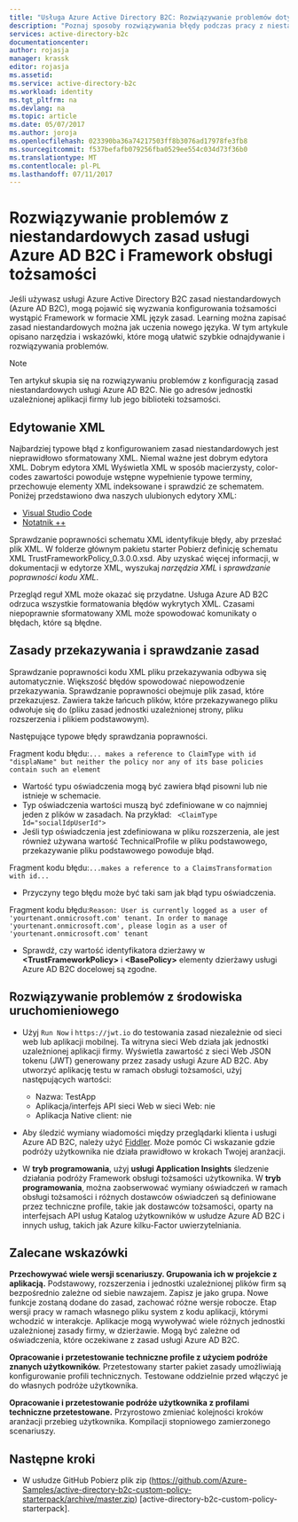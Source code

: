 ```yaml
---
title: "Usługa Azure Active Directory B2C: Rozwiązywanie problemów dotyczących zasad niestandardowych | Dokumentacja firmy Microsoft"
description: "Poznaj sposoby rozwiązywania błędy podczas pracy z niestandardowych zasad w usłudze Azure Active Directory."
services: active-directory-b2c
documentationcenter: 
author: rojasja
manager: krassk
editor: rojasja
ms.assetid: 
ms.service: active-directory-b2c
ms.workload: identity
ms.tgt_pltfrm: na
ms.devlang: na
ms.topic: article
ms.date: 05/07/2017
ms.author: joroja
ms.openlocfilehash: 023390ba36a74217503ff8b3076ad17978fe3fb8
ms.sourcegitcommit: f537befafb079256fba0529ee554c034d73f36b0
ms.translationtype: MT
ms.contentlocale: pl-PL
ms.lasthandoff: 07/11/2017
---
```

# <a name="troubleshoot-azure-ad-b2c-custom-policies-and-identity-experience-framework"></a>Rozwiązywanie problemów z niestandardowych zasad usługi Azure AD B2C i Framework obsługi tożsamości

Jeśli używasz usługi Azure Active Directory B2C zasad niestandardowych (Azure AD B2C), mogą pojawić się wyzwania konfigurowania tożsamości wystąpić Framework w formacie XML język zasad.  Learning można zapisać zasad niestandardowych można jak uczenia nowego języka. W tym artykule opisano narzędzia i wskazówki, które mogą ułatwić szybkie odnajdywanie i rozwiązywania problemów. 

> [!NOTE]
> Ten artykuł skupia się na rozwiązywaniu problemów z konfiguracją zasad niestandardowych usługi Azure AD B2C. Nie go adresów jednostki uzależnionej aplikacji firmy lub jego biblioteki tożsamości.

## <a name="xml-editing"></a>Edytowanie XML

Najbardziej typowe błąd z konfigurowaniem zasad niestandardowych jest nieprawidłowo sformatowany XML. Niemal ważne jest dobrym edytora XML. Dobrym edytora XML Wyświetla XML w sposób macierzysty, color-codes zawartości powoduje wstępne wypełnienie typowe terminy, przechowuje elementy XML indeksowane i sprawdzić ze schematem. Poniżej przedstawiono dwa naszych ulubionych edytory XML:

* [Visual Studio Code](https://code.visualstudio.com/)
* [Notatnik ++](https://notepad-plus-plus.org/)

Sprawdzanie poprawności schematu XML identyfikuje błędy, aby przesłać plik XML. W folderze głównym pakietu starter Pobierz definicję schematu XML TrustFrameworkPolicy_0.3.0.0.xsd. Aby uzyskać więcej informacji, w dokumentacji w edytorze XML, wyszukaj *narzędzia XML* i *sprawdzanie poprawności kodu XML*.

Przegląd reguł XML może okazać się przydatne. Usługa Azure AD B2C odrzuca wszystkie formatowania błędów wykrytych XML. Czasami niepoprawnie sformatowany XML może spowodować komunikaty o błędach, które są błędne.

## <a name="upload-policies-and-policy-validation"></a>Zasady przekazywania i sprawdzanie zasad

 Sprawdzanie poprawności kodu XML pliku przekazywania odbywa się automatycznie. Większość błędów spowodować niepowodzenie przekazywania. Sprawdzanie poprawności obejmuje plik zasad, które przekazujesz. Zawiera także łańcuch plików, które przekazywanego pliku odwołuje się do (pliku zasad jednostki uzależnionej strony, pliku rozszerzenia i plikiem podstawowym). 
 
 Następujące typowe błędy sprawdzania poprawności.

Fragment kodu błędu:`... makes a reference to ClaimType with id "displaName" but neither the policy nor any of its base policies contain such an element`
* Wartość typu oświadczenia mogą być zawiera błąd pisowni lub nie istnieje w schemacie.
* Typ oświadczenia wartości muszą być zdefiniowane w co najmniej jeden z plików w zasadach. 
    Na przykład: ` <ClaimType Id="socialIdpUserId">`
* Jeśli typ oświadczenia jest zdefiniowana w pliku rozszerzenia, ale jest również używana wartość TechnicalProfile w pliku podstawowego, przekazywanie pliku podstawowego powoduje błąd.

Fragment kodu błędu:`...makes a reference to a ClaimsTransformation with id...`
* Przyczyny tego błędu może być taki sam jak błąd typu oświadczenia.

Fragment kodu błędu:`Reason: User is currently logged as a user of 'yourtenant.onmicrosoft.com' tenant. In order to manage 'yourtenant.onmicrosoft.com', please login as a user of 'yourtenant.onmicrosoft.com' tenant`
* Sprawdź, czy wartość identyfikatora dzierżawy w  **\<TrustFrameworkPolicy\>**  i  **\<BasePolicy\>**  elementy dzierżawy usługi Azure AD B2C docelowej są zgodne.  

## <a name="troubleshoot-the-runtime"></a>Rozwiązywanie problemów z środowiska uruchomieniowego

* Użyj `Run Now` i `https://jwt.io` do testowania zasad niezależnie od sieci web lub aplikacji mobilnej. Ta witryna sieci Web działa jak jednostki uzależnionej aplikacji firmy. Wyświetla zawartość z sieci Web JSON tokenu (JWT) generowany przez zasady usługi Azure AD B2C. Aby utworzyć aplikację testu w ramach obsługi tożsamości, użyj następujących wartości:
    * Nazwa: TestApp
    * Aplikacja/interfejs API sieci Web w sieci Web: nie
    * Aplikacja Native client: nie

* Aby śledzić wymiany wiadomości między przeglądarki klienta i usługi Azure AD B2C, należy użyć [Fiddler](http://www.telerik.com/fiddler). Może pomóc Ci wskazanie gdzie podróży użytkownika nie działa prawidłowo w krokach Twojej aranżacji.

* W **tryb programowania**, użyj **usługi Application Insights** śledzenie działania podróży Framework obsługi tożsamości użytkownika. W **tryb programowania**, można zaobserwować wymiany oświadczeń w ramach obsługi tożsamości i różnych dostawców oświadczeń są definiowane przez techniczne profile, takie jak dostawców tożsamości, oparty na interfejsach API usług Katalog użytkowników w usłudze Azure AD B2C i innych usług, takich jak Azure kilku-Factor uwierzytelniania.  

## <a name="recommended-practices"></a>Zalecane wskazówki

**Przechowywać wiele wersji scenariuszy. Grupowania ich w projekcie z aplikacją.** Podstawowy, rozszerzenia i jednostki uzależnionej plików firm są bezpośrednio zależne od siebie nawzajem. Zapisz je jako grupa. Nowe funkcje zostaną dodane do zasad, zachować różne wersje robocze. Etap wersji pracy w ramach własnego pliku system z kodu aplikacji, którymi wchodzić w interakcje.  Aplikacje mogą wywoływać wiele różnych jednostki uzależnionej zasady firmy, w dzierżawie. Mogą być zależne od oświadczenia, które oczekiwane z zasad usługi Azure AD B2C.

**Opracowanie i przetestowanie techniczne profile z użyciem podróże znanych użytkowników.** Przetestowany starter pakiet zasady umożliwiają konfigurowanie profili technicznych. Testowane oddzielnie przed włączyć je do własnych podróże użytkownika.

**Opracowanie i przetestowanie podróże użytkownika z profilami techniczne przetestowane.** Przyrostowo zmieniać kolejności kroków aranżacji przebieg użytkownika. Kompilacji stopniowego zamierzonego scenariuszy.

## <a name="next-steps"></a>Następne kroki

* W usłudze GitHub Pobierz plik zip (https://github.com/Azure-Samples/active-directory-b2c-custom-policy-starterpack/archive/master.zip) [active-directory-b2c-custom-policy-starterpack].
